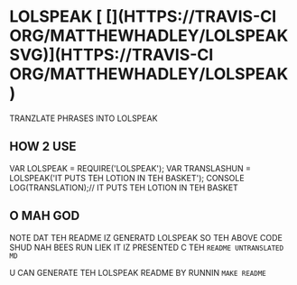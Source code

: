 # LOLSPEAK [ [](HTTPS://TRAVIS-CI ORG/MATTHEWHADLEY/LOLSPEAK SVG)](HTTPS://TRAVIS-CI ORG/MATTHEWHADLEY/LOLSPEAK)

TRANZLATE PHRASES INTO LOLSPEAK

## HOW 2 USE

VAR LOLSPEAK = REQUIRE('LOLSPEAK');
VAR TRANSLASHUN = LOLSPEAK('IT PUTS TEH LOTION IN TEH BASKET');
CONSOLE LOG(TRANSLATION);// IT PUTS TEH LOTION IN TEH BASKET

## O MAH GOD

NOTE DAT TEH README IZ GENERATD LOLSPEAK SO TEH ABOVE CODE
SHUD NAH BEES RUN LIEK IT IZ PRESENTED C TEH `README UNTRANSLATED MD`

U CAN GENERATE TEH LOLSPEAK README BY RUNNIN `MAKE README`
